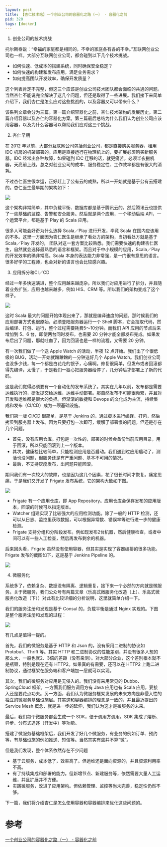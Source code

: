 ```yaml
---
layout: post
title: 【杏仁技术站】一个创业公司的容器化之路（一） - 容器化之前
pid: 320
tags: [docker]
---
```


1. 创业公司的技术挑战

托尔斯泰说：“幸福的家庭都是相同的，不幸的家庭各有各的不幸。”互联网创业公司也一样。大部分互联网创业公司，都会碰到以下几个技术挑战。

- 如何快速、低成本的搭建系统，同时确保安全稳定？
- 如何快速的构建和发布应用，满足业务需求？
- 如何提高团队开发效率，确保开发质量？

这个列表肯定不完整，但这三个应该是创业公司技术团队都会面临的共通的问题。当然杏仁不能说完全解决了这几个问题，但还是取得了一些进展。我们接下来简单介绍下，我们杏仁是怎么应对这些挑战的，以及容器又可以带来什么？

该系列文章会分为三篇。第一篇介绍容器化之前，杏仁技术架构的发展历史。第二篇介绍容器以及杏仁的容器化方案。第三篇最后总结为什么我们认为创业公司应该用容器，以及为什么容器可以帮助我们应对这三个挑战。

2. 杏仁早期

在 2012 年以前，大部分互联网公司包括创业公司，都是直接购买服务器，租用 IDC 机房的机架部署的。应用是直接运行在物理机上的，要扩展必须购买新服务器。IDC 经常出各种故障，如果碰到 IDC 迁移的话，就更痛苦，必须半夜搬机器，天亮前上线。总之对创业公司的成本、服务稳定性、工作效率都是有很大的消耗。

不过杏仁医生很幸运，正好赶上了公有云的成熟，所以一开始就是基于公有云搭建的。杏仁医生最早期的架构如下：

![](/uploads/2018/12/17-01.png)

这个架构非常简单，其中负载平衡、数据库都是基于腾讯云的。然后腾讯云也提供了一些基础的监控、告警和安全服务。然后就是两个应用，一个移动后端 API，一个运营平台，都是基于 Play 的 Scala 应用。

很多人可能会好奇为什么选择 Scala／Play 进行开发，毕竟 Scala 在国内应该用的不多。这里一方面因为杏仁医生是继承了看处方的架构，当初看处方就是基于 Scala／Play 开发的， 团队对这一套方案比较熟悉。我们需要快速的构建杏仁医生，自然就会选择最熟悉的语言和框架。而且对于中小规模的应用，Scala／Play 的开发效率的确非常高。Scala 本身的表达能力非常强，是一门很有意思的语言。很多好学的工程师，也会对新的语言也会比较感兴趣。

3. 应用拆分和CI／CD 

经过一年多快速演进，整个应用越来越庞杂。所以我们对应用进行了拆分，并且随着业务扩张，应用也越来越多，例如 HIS、CRM 等。所以我们的架构变成了这个样子。

![](/uploads/2018/12/17-02.png)

这时 Scala 最大的问题开始体现出来了，那就是编译速度的问题。那时候我们的应用部署方式也很原始，必须登陆服务器运行一个 Shell 脚本，它会拉取代码，然后编译、打包、运行，整个过程需要耗费5～10分钟。而我们 API 应用的节点后来增加到 5、6 台，即使两台同时发布，也需要 20 分钟才能全部发布完成。如果发布后出了问题，那就吐血了，因为回滚也是一样的流程，又需要 20 分钟。

有一次我们做了一个送 Apple Watch 的活动，半夜 12 点开始。我们出了个很低级的 BUG，活动一开始就蹭蹭蹭的一分钟送好几个 Apple Watch。我们创业公司也没多少钱，每一个都是白花花的银子，心痛啊。修复很简单，但发布或者回滚都得先编译，太慢了，于是我们一狠心把服务器给停了，几分钟后才部署上了新的代码。

这是我们觉得必须要有一个自动化的发布系统了。其实在几年以前，发布都是需要运维执行的，研发提交给运维，运维手动部署。那自然发布不可能很频繁，并且对开发和运维都是很大的负担。但渐渐的敏捷和 Devops 的文化成为主流，持续集成和发布（CI/CD）成为一项基础设施。

我们第一版 CI/CD 很简单，是基于 Jenkins 的，通过脚本进行编译、打包，然后拷贝到服务器上发布。因为只要打包一次即可，缓解了部署慢的问题。但还是存在几个问题。

- 首先，没有应用仓库。打包是一次性的，部署的时候会备份当前应用目录，用于回滚，所以只能回滚到上一个版本。
- 其次，健康检比较简单，只能检测应用是否启动。我们遇到过应用启动了，测活也没问题，但服务还是有严重问题、基本不可用的情况。
- 最后，不支持灰度发布，出问题只能回滚。

期间我们有一次较大的故障，也是因为这几个因素，花了很长时间才恢复。痛定思痛，于是我们又开发了 Frigate 发布系统，它的架构大致如下图。

![](/uploads/2018/12/17-03.jpg)

- Frigate 有一个应用仓库，即 App Repository。应用仓库会保存发布的应用版本，回滚的时候可以指定版本。
- Watcher 组建实现了比较强大的应用检测功能。除了一般的 HTTP 检测，还可以从日志、监控里获取数据，可以根据异常数、错误率等进行进一步的健康检测。
- Frigate 支持分组和分阶段发布。例如现发布2台机器，然后健康检查，或者中间可以有一些人工检查，然后再发布剩余的机器。

后来回头看，Frigate 虽然没有使用容器，但其实是实现了容器编排的很多功能。Frigate 发布的截图如下，这是基于 Jenkins Pipeline 的。

![](/uploads/2018/12/17-04.jpg)

4. 微服务化

系统多了，依赖复杂、数据没有隔离、逻辑重复，接下来一个必然的方向就是微服务。关于微服务，我们公众号有两篇文章（乐高式微服务化改造（上）、乐高式微服务化改造（下））对此有比较详细的分析说明，这里就简单介绍一下。

我们的服务注册和发现是基于 Consul 的，负载平衡是通过 Nginx 实现的。下图是整个服务注册和发现的过程：

![](/uploads/2018/12/17-05.png)

有几点是值得一提的。

首先，我们的微服务是基于 HTTP 和 Json 的，没有采用二进制的协议如 Protobuf、Thrift 等。其实 HTTP 和二进制协议的性能差别，并没有很多人想的那么大，一般也就2、3倍的差距（没有亲测）。对大部分企业，这个差别根本就不是瓶颈，特别是现在还有 HTTP2。如果真的有需要，还可以在 HTTP2 上跑二进制协议，通过框架在服务端和客户端加一层就可以实现。

其次，我们的微服务对应用是无侵入的。我们没有采用常见的 Dubbo、SpringCloud 框架。一方面我们服务调用方有 Java 应用也有 Scala 应用，要接入还是要花点功夫。另一方面，我们认为微服务框架发展的未来方向是非侵入性的独立的微服务基础设施层。其实这和容器编排的理念是一致的，并且最近提出的 Service Mesh 概念，就是进一步的延伸，我们认为这才是微服务的未来。

最后，我们每个微服务都会生成一个 SDK，便于调用方调用。SDK 集成了熔断、异步、分布式追逐（开发中）等功能。

搭建了微服务基础框架后，我们开发了好几个微服务，有业务的例如订单、预约等，有基础设施的例如推送、短信等。当然其实有些并不算“微”。

但是我们发现，整个体系依然存在不少问题

- 基于云服务，成本低了，效率高了。但运维还是面向资源的，并且资源利用率不高。
- 有了持续集成和部署的能力。但新增节点、新建服务等，依然需要大量人工运维，并且扩展并不方便。
- 实践微服务，改进了应用架构。但依赖管理、监控等尚未完善，稳定性仍然不够。

下一篇，我们将介绍杏仁是怎么使用容器和容器编排来优化这些问题的。

# 参考

[一个创业公司的容器化之路（一） - 容器化之前](https://mp.weixin.qq.com/s/Qr5_GxDVO-jbro44dJLIzg)